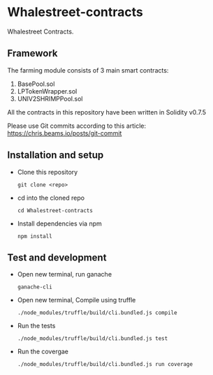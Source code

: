 # Whalestreet-contracts
 Whalestreet Contracts.

## Framework
The farming module consists of 3 main smart contracts:

1. BasePool.sol
2. LPTokenWrapper.sol
3. UNIV2SHRIMPPool.sol


All the contracts in this repository have been written in Solidity v0.7.5

Please use Git commits according to this article: https://chris.beams.io/posts/git-commit

## Installation and setup
* Clone this repository

  `git clone <repo>`

* cd into the cloned repo

  `cd Whalestreet-contracts`

* Install dependencies via npm

  `npm install`


## Test and development

* Open new terminal, run ganache

  `ganache-cli`


* Open new terminal, Compile using truffle

  `./node_modules/truffle/build/cli.bundled.js compile`

* Run the tests

  `./node_modules/truffle/build/cli.bundled.js test`

* Run the covergae

  `./node_modules/truffle/build/cli.bundled.js run coverage`
